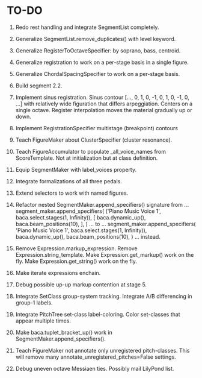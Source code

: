TO-DO
=====

1.  Redo rest handling and integrate SegmentList completely.

2.  Generalize SegmentList.remove_duplicates() with level keyword.

3.  Generalize RegisterToOctaveSpecifier: by soprano, bass, centroid.

4.  Generalize registration to work on a per-stage basis in a single figure.

5.  Generalize ChordalSpacingSpecifier to work on a per-stage basis.

6.  Build segment 2.2.

7.  Implement sinus registration. Sinus contour [..., 0, 1, 0, -1, 0, 1, 0, -1,
    0, ...] with relatively wide figuration that differs arpeggiation. Centers
    on a single octave. Register interpolation moves the material gradually up
    or down.

8.  Implement RegistrationSpecifier multistage (breakpoint) contours

9.  Teach FigureMaker about ClusterSpecifier (cluster resonance).

10. Teach FigureAccumulator to populate _all_voice_names from ScoreTemplate.
    Not at initialization but at class definition.

11. Equip SegmentMaker with label_voices property.

12. Integrate formalizations of all three pedals.

13. Extend selectors to work with named figures.

14. Refactor nested SegmentMaker.append_specifiers() signature from ...
        segment_maker.append_specifiers(
            ('Piano Music Voice 1', baca.select.stages(1, Infinity)),
            [
                baca.dynamic_up(),
                baca.beam_positions(10),
                ],
            )
    ... to ...
        segment_maker.append_specifiers(
            'Piano Music Voice 1',
            baca.select.stages(1, Infinity)),
            baca.dynamic_up(),
            baca.beam_positions(10),
            )
    ... instead.

15. Remove Expression.markup_expression.
    Remove Expression.string_template.
    Make Expression.get_markup() work on the fly.
    Make Expression.get_string() work on the fly.

16. Make iterate expressions enchain.

17. Debug possible up-up markup contention at stage 5.

18. Integrate SetClass group-system tracking.
    Integrate A/B differencing in group-1 labels.

19. Integrate PitchTree set-class label-coloring.
    Color set-classes that appear multiple times.

20. Make baca.tuplet_bracket_up() work in SegmentMaker.append_specifiers().

21. Teach FigureMaker not annotate only unregistered pitch-classes.
    This will remove many annotate_unregistered_pitches=False settings.

22. Debug uneven octave Messiaen ties. Possibly mail LilyPond list.

